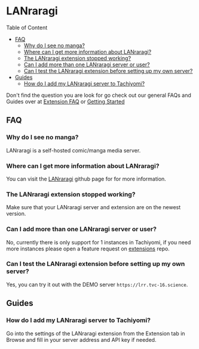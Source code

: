# LANraragi

Table of Content
- [FAQ](#FAQ)
  - [Why do I see no manga?](#why-do-i-see-no-manga)
  - [Where can I get more information about LANraragi?](#where-can-i-get-more-information-about-lanraragi)
  - [The LANraragi extension stopped working?](#the-lanraragi-extension-stopped-working)
  - [Can I add more than one LANraragi server or user?](#can-i-add-more-than-one-lanraragi-server-or-user)
  - [Can I test the LANraragi extension before setting up my own server?](#can-i-test-the-lanraragi-extension-before-setting-up-my-own-server)
- [Guides](#Guides)
  - [How do I add my LANraragi server to Tachiyomi?](#how-do-i-add-my-lanraragi-server-to-tachiyomi)

Don't find the question you are look for go check out our general FAQs and Guides over at [Extension FAQ](https://tachiyomi.org/help/faq/#extensions) or [Getting Started](https://tachiyomi.org/help/guides/getting-started/#installation)

## FAQ

### Why do I see no manga?
LANraragi is a self-hosted comic/manga media server.

### Where can I get more information about LANraragi?
You can visit the [LANraragi](https://github.com/Difegue/LANraragi) github page for for more information.

### The LANraragi extension stopped working?
Make sure that your LANraragi server and extension are on the newest version.

### Can I add more than one LANraragi server or user?
No, currently there is only support for 1 instances in Tachiyomi, if you need more instances please open a feature request on [extensions](https://github.com/tachiyomiorg/extensions/issues/new/choose) repo.

### Can I test the LANraragi extension before setting up my own server?
Yes, you can try it out with the DEMO server `https://lrr.tvc-16.science`.

## Guides

### How do I add my LANraragi server to Tachiyomi?
Go into the settings of the LANraragi extension from the Extension tab in Browse and fill in your server address and API key if needed.
